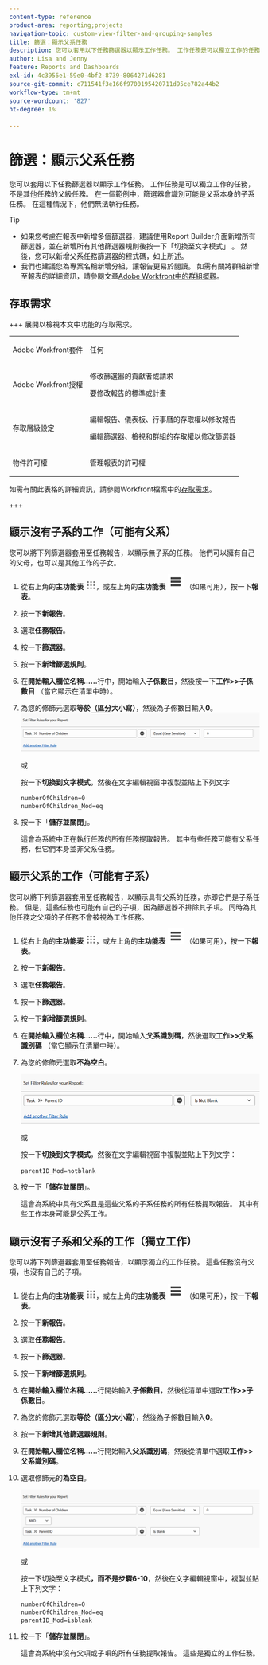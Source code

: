 ```yaml
---
content-type: reference
product-area: reporting;projects
navigation-topic: custom-view-filter-and-grouping-samples
title: 篩選：顯示父系任務
description: 您可以套用以下任務篩選器以顯示工作任務。 工作任務是可以獨立工作的任務，不是其他任務的父級任務。 在一個範例中，篩選器會識別可能是父系本身的子系任務。 在這種情況下，他們無法執行任務。
author: Lisa and Jenny
feature: Reports and Dashboards
exl-id: 4c3956e1-59e0-4bf2-8739-8064271d6281
source-git-commit: c711541f3e166f9700195420711d95ce782a44b2
workflow-type: tm+mt
source-wordcount: '827'
ht-degree: 1%

---
```


# 篩選：顯示父系任務

<!--Audited: 10/2024-->

您可以套用以下任務篩選器以顯示工作任務。 工作任務是可以獨立工作的任務，不是其他任務的父級任務。 在一個範例中，篩選器會識別可能是父系本身的子系任務。 在這種情況下，他們無法執行任務。

>[!TIP]
>
>* 如果您考慮在報表中新增多個篩選器，建議使用Report Builder介面新增所有篩選器，並在新增所有其他篩選器規則後按一下「切換至文字模式」 。 然後，您可以新增父系任務篩選器的程式碼，如上所述。 
>* 我們也建議您為專案名稱新增分組，讓報告更易於閱讀。 如需有關將群組新增至報表的詳細資訊，請參閱文章[&#x200B; Adobe Workfront中的群組概觀](../../../reports-and-dashboards/reports/reporting-elements/groupings-overview.md)。
>

## 存取需求

+++ 展開以檢視本文中功能的存取需求。 

<table style="table-layout:auto"> 
 <col> 
 <col> 
 <tbody> 
  <tr> 
   <td role="rowheader">Adobe Workfront套件</td> 
   <td> <p>任何</p> </td> 
  </tr> 
  <tr> 
   <td role="rowheader">Adobe Workfront授權</td> 
   <td> 
   <p>修改篩選器的貢獻者或請求 </p>
   <p>要修改報告的標準或計畫</p>
  </tr> 
  <tr> 
   <td role="rowheader">存取層級設定</td> 
   <td> <p>編輯報告、儀表板、行事曆的存取權以修改報告</p> <p>編輯篩選器、檢視和群組的存取權以修改篩選器</p> </td> 
  </tr> 
  <tr> 
   <td role="rowheader">物件許可權</td> 
   <td> <p>管理報表的許可權</p>  </td> 
  </tr> 
 </tbody> 
</table>

如需有關此表格的詳細資訊，請參閱Workfront檔案中的[存取需求](/help/quicksilver/administration-and-setup/add-users/access-levels-and-object-permissions/access-level-requirements-in-documentation.md)。

+++

## 顯示沒有子系的工作（可能有父系）

您可以將下列篩選器套用至任務報告，以顯示無子系的任務。 他們可以擁有自己的父母，也可以是其他工作的子女。

1. 從右上角的&#x200B;**主功能表** ![主功能表圖示](assets/main-menu-icon.png)，或左上角的&#x200B;**主功能表** ![主功能表行](assets/lines-main-menu.png) （如果可用），按一下&#x200B;**報表**。

1. 按一下&#x200B;**新報告**。
1. 選取&#x200B;**任務報告**。
1. 按一下&#x200B;**篩選器**。
1. 按一下&#x200B;**新增篩選規則**。
1. 在&#x200B;**開始輸入欄位名稱……**&#x200B;行中，開始輸入&#x200B;**子係數目**，然後按一下&#x200B;**工作>>子係數目** （當它顯示在清單中時）。

1. 為您的修飾元選取&#x200B;**等於（區分大小寫）**，然後為子係數目輸入&#x200B;**0**。\
   ![父系任務篩選器](assets/parent-task-filter-from-the-ui-350x76.png)

   或

   按一下&#x200B;**切換到文字模式**，然後在文字編輯視窗中複製並貼上下列文字

   ```
   numberOfChildren=0
   numberOfChildren_Mod=eq
   ```


1. 按一下「**儲存並關閉**」。

   這會為系統中正在執行任務的所有任務提取報告。 其中有些任務可能有父系任務，但它們本身並非父系任務。

## 顯示父系的工作（可能有子系）

您可以將下列篩選器套用至任務報告，以顯示具有父系的任務，亦即它們是子系任務。 但是，這些任務也可能有自己的子項，因為篩選器不排除其子項。 同時為其他任務之父項的子任務不會被視為工作任務。

1. 從右上角的&#x200B;**主功能表** ![主功能表圖示](assets/main-menu-icon.png)，或左上角的&#x200B;**主功能表** ![主功能表行](assets/lines-main-menu.png) （如果可用），按一下&#x200B;**報表**。

1. 按一下&#x200B;**新報告**。
1. 選取&#x200B;**任務報告**。
1. 按一下&#x200B;**篩選器**。
1. 按一下&#x200B;**新增篩選規則**。
1. 在&#x200B;**開始輸入欄位名稱……**&#x200B;行中，開始輸入&#x200B;**父系識別碼**，然後選取&#x200B;**工作>>父系識別碼** （當它顯示在清單中時）。
1. 為您的修飾元選取&#x200B;**不為空白**。

   ![父系識別碼不是空白的](assets/filter-parent-id-not-blank-350x100.png)

   或

   按一下&#x200B;**切換到文字模式**，然後在文字編輯視窗中複製並貼上下列文字： 

   `parentID_Mod=notblank`

1. 按一下「**儲存並關閉**」。

   這會為系統中具有父系且是這些父系的子系任務的所有任務提取報告。 其中有些工作本身可能是父系工作。

## 顯示沒有子系和父系的工作（獨立工作）

您可以將下列篩選器套用至任務報告，以顯示獨立的工作任務。 這些任務沒有父項，也沒有自己的子項。

1. 從右上角的&#x200B;**主功能表** ![主功能表圖示](assets/main-menu-icon.png)，或左上角的&#x200B;**主功能表** ![主功能表行](assets/lines-main-menu.png) （如果可用），按一下&#x200B;**報表**。

1. 按一下&#x200B;**新報告**。
1. 選取&#x200B;**任務報告**。
1. 按一下&#x200B;**篩選器**。
1. 按一下&#x200B;**新增篩選規則**。
1. 在&#x200B;**開始輸入欄位名稱……**&#x200B;行開始輸入&#x200B;**子係數目**，然後從清單中選取&#x200B;**工作>>子係數目**。
1. 為您的修飾元選取&#x200B;**等於（區分大小寫）**，然後為子係數目輸入&#x200B;**0**。
1. 按一下&#x200B;**新增其他篩選器規則**。
1. 在&#x200B;**開始輸入欄位名稱……**&#x200B;行開始輸入&#x200B;**父系識別碼**，然後從清單中選取&#x200B;**工作>>父系識別碼**。
1. 選取修飾元的&#x200B;**為空白**。

   ![父系識別碼為空白，沒有子系](assets/filter-parent-id-blank-and-zero-children-350x121.png)

   或

   按一下<!--ensure steps above stay accurate-->切換至文字模式&#x200B;**，而不是步驟6-10**，然後在文字編輯視窗中，複製並貼上下列文字：

   ```
   numberOfChildren=0
   numberOfChildren_Mod=eq
   parentID_Mod=isblank
   ```

1. 按一下「**儲存並關閉**」。

   這會為系統中沒有父項或子項的所有任務提取報告。 這些是獨立的工作任務。

